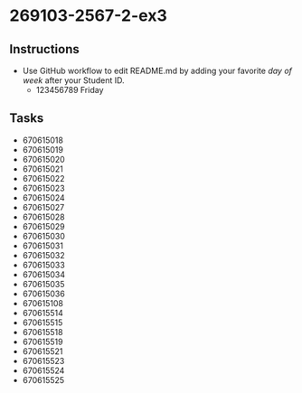 # 269103-2567-2-ex3

## Instructions

* Use GitHub workflow to edit README.md by adding your favorite *day of week* after your Student ID.
  * 123456789 Friday

## Tasks

* 670615018
* 670615019
* 670615020
* 670615021
* 670615022
* 670615023
* 670615024
* 670615027
* 670615028
* 670615029
* 670615030
* 670615031
* 670615032
* 670615033
* 670615034
* 670615035
* 670615036
* 670615108
* 670615514
* 670615515
* 670615518
* 670615519
* 670615521
* 670615523
* 670615524
* 670615525
